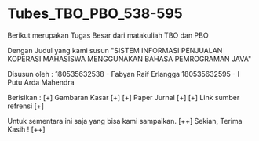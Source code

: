 # Tubes_TBO_PBO_538-595
Berikut merupakan Tugas Besar dari matakuliah TBO dan PBO

Dengan Judul yang kami susun "SISTEM INFORMASI PENJUALAN KOPERASI MAHASISWA MENGGUNAKAN BAHASA PEMROGRAMAN JAVA"

Disusun oleh :
180535632538 - Fabyan Raif Erlangga
180535632595 - I Putu Arda Mahendra

Berisikan :
[+] Gambaran Kasar [+]
[+] Paper Jurnal [+]
[+] Link sumber refrensi [+]

Untuk sementara ini saja yang bisa kami sampaikan.
[++] Sekian, Terima Kasih ! [++]